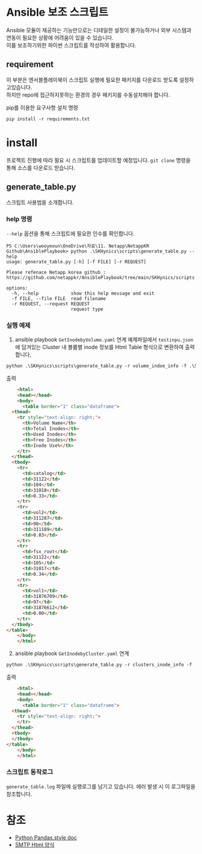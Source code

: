 # Ansible 보조 스크립트
Ansible 모듈이 제공하는 기능만으로는 디테일한 설정이 불가능하거나 외부 시스템과 연동이 필요한 상황에 어려움이 있을 수 있습니다.</br>
이를 보조하기위한 파이썬 스크립트를 작성하여 활용합니다.

## requirement
이 부분은 엔서블플레이북이 스크립트 실행에 필요한 패키지를 다운로드 받도록 설정하고있습니다.</br>
하지만 repo에 접근하지못하는 환경의 경우 패키지를 수동설치해야 합니다.

pip를 이용한 요구사항 설치 명령
```
pip install -r requirements.txt
```

# install
프로젝트 진행에 따라 필요 시 스크립트를 업데이트할 예정입니다.
```git clone``` 명령을 통해 소스를 다운로드 받습니다.

## generate_table.py
스크립트 사용법을 소개합니다.

### help 명령
```--help``` 옵션을 통해 스크립트에 필요한 인수를 확인합니다.
```PS
PS C:\Users\wooyeoun\OneDrive\자료\11. Netapp\NetappKR Github\AnsiblePlaybook> python .\SKHynics\scripts\generate_table.py --help
usage: generate_table.py [-h] [-f FILE] [-r REQUEST]

Please refenace Netapp korea github : https://github.com/netappkr/AnsiblePlaybook/tree/main/SKHynics/scripts

options:
  -h, --help            show this help message and exit
  -f FILE, --file FILE  read filename
  -r REQUEST, --request REQUEST
                        request type
```
### 실행 예제
1. ansible playbook ```GetInodebyVolume.yaml``` 연계
예제파일에서 ```testinpu.json``` 에 담겨있는 Cluster 내 볼륨별 inode 정보를 Html Table 형식으로 변환하여 출력합니다, 
```ps
python .\SKHynics\scripts\generate_table.py -r volume_indoe_info -f .\SKHynics\scripts\testdata\get_inode_info_by_volume.json
```
출력
```html
    <html>
    <head></head>
    <body>
      <table border="1" class="dataframe">
  <thead>
    <tr style="text-align: right;">
      <th>Volume Name</th>
      <th>Total Inodes</th>
      <th>Used Inodes</th>
      <th>Free Inodes</th>
      <th>Inode Use%</th>
    </tr>
  </thead>
  <tbody>
    <tr>
      <td>catalog</td>
      <td>31122</td>
      <td>104</td>
      <td>31018</td>
      <td>0.33</td>
    </tr>
    <tr>
      <td>vol2</td>
      <td>311287</td>
      <td>98</td>
      <td>311189</td>
      <td>0.03</td>
    </tr>
    <tr>
      <td>fsx_root</td>
      <td>31122</td>
      <td>105</td>
      <td>31017</td>
      <td>0.34</td>
    </tr>
    <tr>
      <td>vol1</td>
      <td>31876709</td>
      <td>97</td>
      <td>31876612</td>
      <td>0.00</td>
    </tr>
  </tbody>
</table>
    </body>
    </html>
```
2. ansible playbook ```GetInodebyCluster.yaml``` 연계
```ps
python .\SKHynics\scripts\generate_table.py -r clusters_inode_info -f ..\SKHynics\scripts\testdata\get_inode_info_by_cluster.json
```

출력
```html
    <html>
    <head></head>
    <body>
      <table border="1" class="dataframe">
  <thead>
    <tr style="text-align: right;">
    </tr>
  </thead>
  <tbody>
  </tbody>
</table>
    </body>
    </html>
```
### 스크립트 동작로그
```generate_table.log``` 파일에 실행로그를 남기고 있습니다. 에러 발생 시 이 로그파일을 참조합니다.

# 참조
- [Python Pandas.style doc]()
- [SMTP Html 양식]()